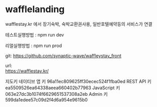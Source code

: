 # wafflelanding
wafflestay.kr 에서 장기숙박, 숙박교환권사용, 일반호텔예약등의 서비스가 연결

테스트실행방법
: npm run dev

리얼실행방법
: npm run prod

git: 
 https://github.com/synaptic-wave/waffleystay_front

url:    
   https://wafflestay.kr/


지도키
네이티브 앱 키	96a11ec809625ff30ecec524f1fba0ed
REST API 키	ea5509526ea64338aeea660402b77963
JavaScript 키	063e27dc3b1074f6629651537308a2eb
Admin 키	599da1edee57c09d2f4d6a954e9615b0